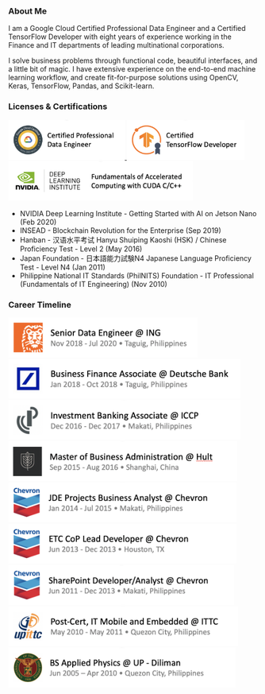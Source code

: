 ### About Me

I am a Google Cloud Certified Professional Data Engineer and a Certified TensorFlow Developer with eight years of experience working in the Finance and IT departments of leading multinational corporations. 

I solve business problems through functional code, beautiful interfaces, and a little bit of magic. I have extensive experience on the end-to-end machine learning workflow, and create fit-for-purpose solutions using OpenCV, Keras, TensorFlow, Pandas, and Scikit-learn.

### Licenses & Certifications
<div style='display:inline'>
  <a title='View Credential' href='https://www.credential.net/e6ccedda-5b8d-4bc9-a22b-8086ae3dadd3'>
    <img src='https://github.com/epanganiban/epanganiban/blob/master/assets/gcp-data-engineer.png' height='80px'/>
  </a>
  <img src='https://github.com/epanganiban/epanganiban/blob/master/assets/tensorflow.png' height='80px'/>
  <a title='View Credential' href='https://courses.nvidia.com/certificates/d27ea5f1d100432394227a808b474831'>
    <img src='https://github.com/epanganiban/epanganiban/blob/master/assets/dli-cuda_c.png' height='80px'/>
  </a>
</div>

- NVIDIA Deep Learning Institute - Getting Started with AI on Jetson Nano (Feb 2020)</li>
- INSEAD - Blockchain Revolution for the Enterprise (Sep 2019)</li>
- Hanban - 汉语水平考试 Hanyu Shuiping Kaoshi (HSK) / Chinese Proficiency Test - Level 2 (May 2016)</li>
- Japan Foundation - 日本語能力試験N4 Japanese Language Proficiency Test - Level N4 (Jan 2011)</li>
- Philippine National IT Standards (PhilNITS) Foundation - IT Professional (Fundamentals of IT Engineering) (Nov 2010)</li>

### Career Timeline
<img src='https://github.com/epanganiban/epanganiban/blob/master/assets/ing-job.png' height='80px' />
<img src='https://github.com/epanganiban/epanganiban/blob/master/assets/db-job.png' height='80px' />
<img src='https://github.com/epanganiban/epanganiban/blob/master/assets/iccp-job.png' height='80px' />
<img src='https://github.com/epanganiban/epanganiban/blob/master/assets/hult-mba.png' height='80px' />
<img src='https://github.com/epanganiban/epanganiban/blob/master/assets/cvx-job3.png' height='80px' />
<img src='https://github.com/epanganiban/epanganiban/blob/master/assets/cvx-job2.png' height='80px' />
<img src='https://github.com/epanganiban/epanganiban/blob/master/assets/cvx-job1.png' height='80px' />
<img src='https://github.com/epanganiban/epanganiban/blob/master/assets/ittc-cert.png' height='80px' />
<img src='https://github.com/epanganiban/epanganiban/blob/master/assets/up-bsap.png' height='80px' />

<!--
**epanganiban/epanganiban** is a ✨ _special_ ✨ repository because its `README.md` (this file) appears on your GitHub profile.

Here are some ideas to get you started:

- 🔭 I’m currently working on ...
- 🌱 I’m currently learning ...
- 👯 I’m looking to collaborate on ...
- 🤔 I’m looking for help with ...
- 💬 Ask me about ...
- 📫 How to reach me: ...
- 😄 Pronouns: ...
- ⚡ Fun fact: ...
-->
